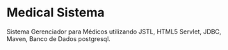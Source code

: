 # Medical Sistema
Sistema Gerenciador para Médicos utilizando JSTL, HTML5 Servlet, JDBC, Maven, Banco de Dados postgresql.




